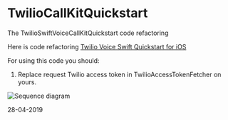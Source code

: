 # TwilioCallKitQuickstart
The TwilioSwiftVoiceCallKitQuickstart code refactoring


Here is code refactoring [Twilio Voice Swift Quickstart for iOS](https://github.com/twilio/voice-quickstart-swift)

For using this code you should:
1. Replace request Twilio access token in TwilioAccessTokenFetcher on yours. 

![Sequence diagram](https://user-images.githubusercontent.com/2775621/56875056-e4c6ce80-6a46-11e9-874e-9affea4fa2dd.png)

28-04-2019
